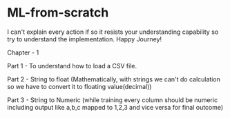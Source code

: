 # ML-from-scratch

I can't explain every action if so it resists your understanding capability so try to understand the implementation. Happy Journey!

Chapter - 1

  Part 1 - To understand how to load a CSV file.
  
  Part 2 - String to float (Mathematically, with strings we can't do calculation so we have to convert it to floating value(decimal))
  
  Part 3 - String to Numeric (while training every column should be numeric including output like a,b,c mapped to 1,2,3 and vice versa for final outcome)
 
